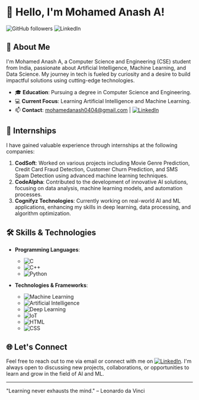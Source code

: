 # 👋 Hello, I'm Mohamed Anash A!

![GitHub followers](https://img.shields.io/github/followers/Mdanash?label=Follow%20me&style=social) 
![LinkedIn](https://img.shields.io/badge/LinkedIn-Connect-blue?style=flat-square&logo=linkedin&logoColor=white&link=https://www.linkedin.com/in/mohamed-anash)

## 🌟 About Me

I'm Mohamed Anash A, a Computer Science and Engineering (CSE) student from India, passionate about Artificial Intelligence, Machine Learning, and Data Science. My journey in tech is fueled by curiosity and a desire to build impactful solutions using cutting-edge technologies.

- 🎓 **Education**: Pursuing a degree in Computer Science and Engineering.
- 💻 **Current Focus**: Learning Artificial Intelligence and Machine Learning.
- 📫 **Contact**: mohamedanash0404@gmail.com | [![LinkedIn](https://img.shields.io/badge/-LinkedIn-0A66C2?style=flat-square&logo=linkedin&logoColor=white)](https://www.linkedin.com/in/mohamed-anash)

## 💼 Internships

I have gained valuable experience through internships at the following companies:

1. **CodSoft**: Worked on various projects including Movie Genre Prediction, Credit Card Fraud Detection, Customer Churn Prediction, and SMS Spam Detection using advanced machine learning techniques.
2. **CodeAlpha**: Contributed to the development of innovative AI solutions, focusing on data analysis, machine learning models, and automation processes.
3. **Cognifyz Technologies**: Currently working on real-world AI and ML applications, enhancing my skills in deep learning, data processing, and algorithm optimization.

## 🛠️ Skills & Technologies

- **Programming Languages**: 
  - ![C](https://img.shields.io/badge/-C-A8B9CC?style=flat-square&logo=c&logoColor=white)
  - ![C++](https://img.shields.io/badge/-C++-00599C?style=flat-square&logo=c%2B%2B&logoColor=white)
  - ![Python](https://img.shields.io/badge/-Python-3776AB?style=flat-square&logo=python&logoColor=white)
  
- **Technologies & Frameworks**:
  - ![Machine Learning](https://img.shields.io/badge/-Machine%20Learning-0277BD?style=flat-square&logo=machine-learning&logoColor=white)
  - ![Artificial Intelligence](https://img.shields.io/badge/-Artificial%20Intelligence-303F9F?style=flat-square&logo=artificial-intelligence&logoColor=white)
  - ![Deep Learning](https://img.shields.io/badge/-Deep%20Learning-FF6F00?style=flat-square&logo=deep-learning&logoColor=white)
  - ![IoT](https://img.shields.io/badge/-IoT-009688?style=flat-square&logo=internet-of-things&logoColor=white)
  - ![HTML](https://img.shields.io/badge/-HTML-E34F26?style=flat-square&logo=html5&logoColor=white)
  - ![CSS](https://img.shields.io/badge/-CSS-1572B6?style=flat-square&logo=css3&logoColor=white)

## 🌐 Let's Connect

Feel free to reach out to me via email or connect with me on [![LinkedIn](https://img.shields.io/badge/-LinkedIn-0A66C2?style=flat-square&logo=linkedin&logoColor=white)](https://www.linkedin.com/in/mohamed-anash). I'm always open to discussing new projects, collaborations, or opportunities to learn and grow in the field of AI and ML.

---

"Learning never exhausts the mind." – Leonardo da Vinci

